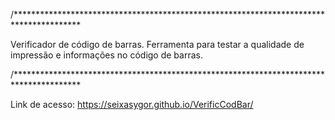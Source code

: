 /***************************************************************************************

Verificador de código de barras.
Ferramenta para testar a qualidade de impressão e informações no código de barras.

/***************************************************************************************


Link de acesso:
https://seixasygor.github.io/VerificCodBar/
